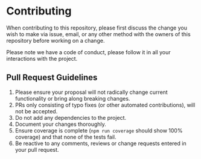 # Contributing

When contributing to this repository, please first discuss the change you wish to make via issue,
email, or any other method with the owners of this repository before working on a change.

Please note we have a code of conduct, please follow it in all your interactions with the project.

## Pull Request Guidelines

1. Please ensure your proposal will not radically change current functionality or bring along breaking changes.
2. PRs only consisting of typo fixes (or other automated contributions), will not be accepted.
3. Do not add any dependencies to the project.
4. Document your changes thoroughly.
5. Ensure coverage is complete (`npm run coverage` should show 100% coverage) and that none of the tests fail.
6. Be reactive to any comments, reviews or change requests entered in your pull request.
